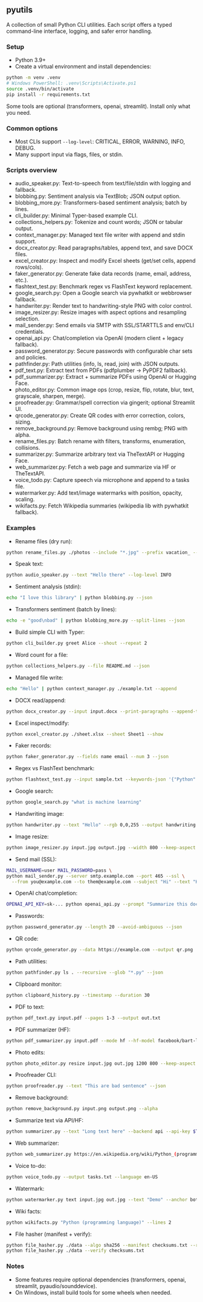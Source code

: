 ## pyutils

A collection of small Python CLI utilities. Each script offers a typed command-line interface, logging, and safer error handling.

### Setup

- Python 3.9+
- Create a virtual environment and install dependencies:

```bash
python -m venv .venv
# Windows PowerShell: .venv\Scripts\Activate.ps1
source .venv/bin/activate
pip install -r requirements.txt
```

Some tools are optional (transformers, openai, streamlit). Install only what you need.

### Common options

- Most CLIs support `--log-level`: CRITICAL, ERROR, WARNING, INFO, DEBUG.
- Many support input via flags, files, or stdin.

### Scripts overview
- audio_speaker.py: Text-to-speech from text/file/stdin with logging and fallback.
- blobbing.py: Sentiment analysis via TextBlob; JSON output option.
- blobbing_more.py: Transformers-based sentiment analysis; batch by lines.
- cli_builder.py: Minimal Typer-based example CLI.
- collections_helpers.py: Tokenize and count words; JSON or tabular output.
- context_manager.py: Managed text file writer with append and stdin support.
- docx_creator.py: Read paragraphs/tables, append text, and save DOCX files.
- excel_creator.py: Inspect and modify Excel sheets (get/set cells, append rows/cols).
- faker_generator.py: Generate fake data records (name, email, address, etc.).
- flashtext_test.py: Benchmark regex vs FlashText keyword replacement.
- google_search.py: Open a Google search via pywhatkit or webbrowser fallback.
- handwriter.py: Render text to handwriting-style PNG with color control.
- image_resizer.py: Resize images with aspect options and resampling selection.
- mail_sender.py: Send emails via SMTP with SSL/STARTTLS and env/CLI credentials.
- openai_api.py: Chat/completion via OpenAI (modern client + legacy fallback).
- password_generator.py: Secure passwords with configurable char sets and policies.
- pathfinder.py: Path utilities (info, ls, read, join) with JSON outputs.
- pdf_text.py: Extract text from PDFs (pdfplumber → PyPDF2 fallback).
- pdf_summarizer.py: Extract + summarize PDFs using OpenAI or Hugging Face.
- photo_editor.py: Common image ops (crop, resize, flip, rotate, blur, text, grayscale, sharpen, merge).
- proofreader.py: Grammar/spell correction via gingerit; optional Streamlit UI.
- qrcode_generator.py: Create QR codes with error correction, colors, sizing.
- remove_background.py: Remove background using rembg; PNG with alpha.
- rename_files.py: Batch rename with filters, transforms, enumeration, collisions.
- summarizer.py: Summarize arbitrary text via TheTextAPI or Hugging Face.
- web_summarizer.py: Fetch a web page and summarize via HF or TheTextAPI.
- voice_todo.py: Capture speech via microphone and append to a tasks file.
- watermarker.py: Add text/image watermarks with position, opacity, scaling.
- wikifacts.py: Fetch Wikipedia summaries (wikipedia lib with pywhatkit fallback).

### Examples

- Rename files (dry run):
```bash
python rename_files.py ./photos --include "*.jpg" --prefix vacation_ --dry-run
```

- Speak text:
```bash
python audio_speaker.py --text "Hello there" --log-level INFO
```

- Sentiment analysis (stdin):
```bash
echo "I love this library" | python blobbing.py --json
```

- Transformers sentiment (batch by lines):
```bash
echo -e "good\nbad" | python blobbing_more.py --split-lines --json
```

- Build simple CLI with Typer:
```bash
python cli_builder.py greet Alice --shout --repeat 2
```

- Word count for a file:
```bash
python collections_helpers.py --file README.md --json
```

- Managed file write:
```bash
echo "Hello" | python context_manager.py ./example.txt --append
```

- DOCX read/append:
```bash
python docx_creator.py --input input.docx --print-paragraphs --append-text "Footer" --output out.docx
```

- Excel inspect/modify:
```bash
python excel_creator.py ./sheet.xlsx --sheet Sheet1 --show
```

- Faker records:
```bash
python faker_generator.py --fields name email --num 3 --json
```

- Regex vs FlashText benchmark:
```bash
python flashtext_test.py --input sample.txt --keywords-json '{"Python":"PY"}'
```

- Google search:
```bash
python google_search.py "what is machine learning"
```

- Handwriting image:
```bash
python handwriter.py --text "Hello" --rgb 0,0,255 --output handwriting.png
```

- Image resize:
```bash
python image_resizer.py input.jpg output.jpg --width 800 --keep-aspect
```

- Send mail (SSL):
```bash
MAIL_USERNAME=user MAIL_PASSWORD=pass \
python mail_sender.py --server smtp.example.com --port 465 --ssl \
  --from you@example.com --to them@example.com --subject "Hi" --text "Hello"
```

- OpenAI chat/completion:
```bash
OPENAI_API_KEY=sk-... python openai_api.py --prompt "Summarize this doc" --mode chat
```

- Passwords:
```bash
python password_generator.py --length 20 --avoid-ambiguous --json
```

- QR code:
```bash
python qrcode_generator.py --data https://example.com --output qr.png
```

- Path utilities:
```bash
python pathfinder.py ls . --recursive --glob "*.py" --json
```

- Clipboard monitor:
```bash
python clipboard_history.py --timestamp --duration 30
```

- PDF to text:
```bash
python pdf_text.py input.pdf --pages 1-3 --output out.txt
```

- PDF summarizer (HF):
```bash
python pdf_summarizer.py input.pdf --mode hf --hf-model facebook/bart-large-cnn
```

- Photo edits:
```bash
python photo_editor.py resize input.jpg out.jpg 1200 800 --keep-aspect
```

- Proofreader CLI:
```bash
python proofreader.py --text "This are bad sentence" --json
```

- Remove background:
```bash
python remove_background.py input.png output.png --alpha
```

- Summarize text via API/HF:
```bash
python summarizer.py --text "Long text here" --backend api --api-key $TEXTAPI_KEY
```

- Web summarizer:
```bash
python web_summarizer.py https://en.wikipedia.org/wiki/Python_(programming_language) --backend hf
```

- Voice to-do:
```bash
python voice_todo.py --output tasks.txt --language en-US
```

- Watermark:
```bash
python watermarker.py text input.jpg out.jpg --text "Demo" --anchor bottom-right --margin 24,24
```

- Wiki facts:
```bash
python wikifacts.py "Python (programming language)" --lines 2
```

- File hasher (manifest + verify):
```bash
python file_hasher.py ./data --algo sha256 --manifest checksums.txt --recursive --parallel
python file_hasher.py ./data --verify checksums.txt
```

### Notes
- Some features require optional dependencies (transformers, openai, streamlit, pyaudio/sounddevice).
- On Windows, install build tools for some wheels when needed.
